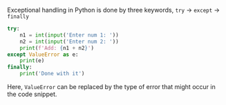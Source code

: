 Exceptional handling in Python is done by three keywords, `try` -> `except` -> `finally`

```python
try:  
    n1 = int(input('Enter num 1: '))  
    n2 = int(input('Enter num 2: '))  
    print(f'Add: {n1 + n2}')  
except ValueError as e:  
    print(e)  
finally:  
    print('Done with it')
```

Here, `ValueError` can be replaced by the type of error that might occur in the code snippet.